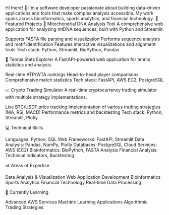 Hi there! 👋
I'm a software developer passionate about building data-driven applications and tools that make complex analysis accessible. My work spans across bioinformatics, sports analytics, and financial technology.
🚀 Featured Projects
🧬 Mitochondrial DNA Analysis Tool
A comprehensive web application for analyzing mtDNA sequences, built with Python and Streamlit.

Supports FASTA file parsing and visualization
Performs sequence analysis and motif identification
Features interactive visualizations and alignment tools
Tech stack: Python, Streamlit, BioPython, Pandas

🎾 Tennis Stats Explorer
A FastAPI-powered web application for tennis statistics and analysis.

Real-time ATP/WTA rankings
Head-to-head player comparisons
Comprehensive match statistics
Tech stack: FastAPI, AWS EC2, PostgreSQL

📈 Crypto Trading Simulator
A real-time cryptocurrency trading simulator with multiple strategy implementations.

Live BTC/USDT price tracking
Implementation of various trading strategies (MA, RSI, MACD)
Performance metrics and backtesting
Tech stack: Python, Streamlit, Plotly

💻 Technical Skills

Languages: Python, SQL
Web Frameworks: FastAPI, Streamlit
Data Analysis: Pandas, NumPy, Plotly
Databases: PostgreSQL
Cloud Services: AWS (EC2)
Bioinformatics: BioPython, FASTA Analysis
Financial Analysis: Technical Indicators, Backtesting

📊 Areas of Expertise

Data Analysis & Visualization
Web Application Development
Bioinformatics
Sports Analytics
Financial Technology
Real-time Data Processing

🌱 Currently Learning

Advanced AWS Services
Machine Learning Applications
Algorithmic Trading Strategies

